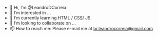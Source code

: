 - 👋 Hi, I’m @LeandroDCorreia
- 👀 I’m interested in ...
- 🌱 I’m currently learning HTML / CSS/ JS
- 💞️ I’m looking to collaborate on ...
- 📫 How to reach me: Please e-mail me at br.leandrocorreia@gmail.com

<!---
LeandroDCorreia/LeandroDCorreia is a ✨ special ✨ repository because its `README.md` (this file) appears on your GitHub profile.
You can click the Preview link to take a look at your changes.
--->
